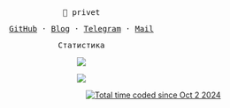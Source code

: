 <p align="center"><samp>👋 privet</samp></p>
<p align="center"><samp><a href="https://github.com/nokisev">GitHub</a> · <a href="https://nokisev.me">Blog</a> · <a href="https://t.me/nokisev_bot">Telegram</a> · <a href="mailto:nokisev@mail.ru">Mail</a></samp></p>

<p align="center"><samp>Статистика</samp></p>
<p align="center">
  <img src="https://github-readme-stats.vercel.app/api?username=nokisev&show_icons=true&theme=graywhite&count_private=true&hide_title=true&hide_rank=true&text_bold=false&include_all_commits=true">
</p>
<p  align='center'>
 <img src="https://i.pinimg.com/originals/7e/64/53/7e6453a23165c661b304dde10d16a538.gif"/>
</p>
<p align="right">
 <a href="https://wakatime.com/@6c8b5a41-3319-4bff-960c-e202aea18a81"><img src="https://wakatime.com/badge/user/6c8b5a41-3319-4bff-960c-e202aea18a81.svg" alt="Total time coded since Oct 2 2024" /></a>
</p>



